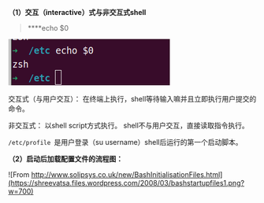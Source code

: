 **（1）交互（interactive）式与非交互式shell**

> ****echo $0

![](../../../../../assets/2022-11-14-11-03-59-image.png)

交互式（与用户交互）： 在终端上执行，shell等待输入嘛并且立即执行用户提交的命令。

非交互式： 以shell script方式执行。 shell不与用户交互，直接读取指令执行。

`/etc/profile `是用户登录（su username）shell后运行的第一个启动脚本。

**（2）启动后加载配置文件的流程图：**

![From http://www.solipsys.co.uk/new/BashInitialisationFiles.html](https://shreevatsa.files.wordpress.com/2008/03/bashstartupfiles1.png?w=700)
